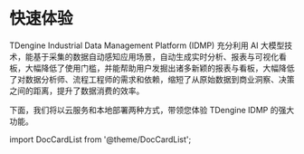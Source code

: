 # 快速体验

TDengine Industrial Data Management Platform (IDMP) 充分利用 AI 大模型技术，能基于采集的数据自动感知应用场景，自动生成实时分析、报表与可视化看板，大幅降低了使用门槛，并能帮助用户发掘出诸多新颖的报表与看板，大幅降低了对数据分析师、流程工程师的需求和依赖，缩短了从原始数据到商业洞察、决策之间的距离，提升了数据消费的效率。

下面，我们将以云服务和本地部署两种方式，带领您体验 TDengine IDMP 的强大功能。

import DocCardList from '@theme/DocCardList';

<DocCardList />
